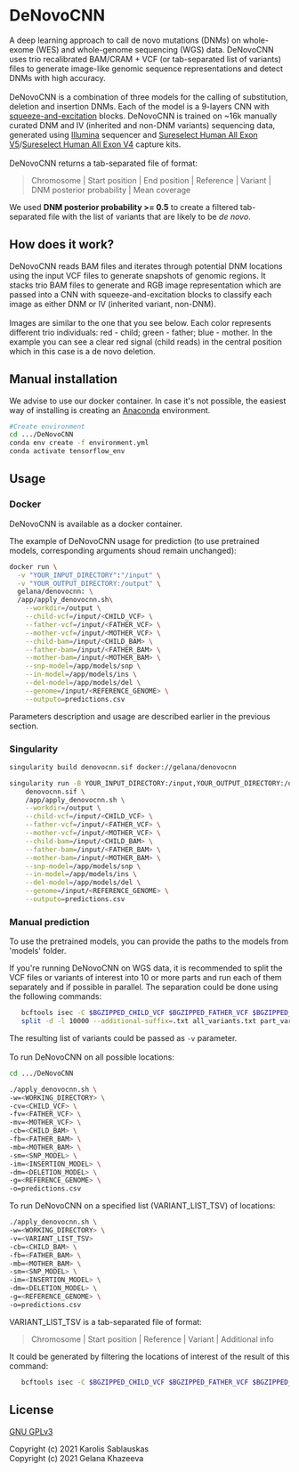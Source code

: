 # DeNovoCNN

A deep learning approach to call de novo mutations (DNMs) on whole-exome (WES) and whole-genome sequencing (WGS) data. DeNovoCNN uses trio recalibrated BAM/CRAM + VCF (or tab-separated list of variants) files to generate image-like genomic sequence representations and detect DNMs with high accuracy. <br>
<br>
DeNovoCNN is a combination of three models for the calling of substitution, deletion and insertion DNMs. Each of the model is a 9-layers CNN with [squeeze-and-excitation](https://arxiv.org/pdf/1709.01507.pdf) blocks. DeNovoCNN is trained on ~16k manually curated DNM and IV (inherited and non-DNM variants) sequencing data, generated using [Illumina](https://www.illumina.com/) sequencer and [Sureselect Human
All Exon V5](https://www.agilent.com/cs/library/datasheets/public/AllExondatasheet-5990-9857EN.pdf)/[Sureselect Human
All Exon V4](https://www.agilent.com/cs/library/flyers/Public/5990-9857en_lo.pdf) capture kits.  <br>
<br>
DeNovoCNN returns a tab-separated file of format:
> Chromosome | Start position | End position | Reference | Variant | DNM posterior probability | Mean coverage 

We used **DNM posterior probability >= 0.5** to create a filtered tab-separated file with the list of variants that are likely to be *de novo*.

## How does it work?

DeNovoCNN reads BAM files and iterates through potential DNM locations using the input VCF files to generate snapshots of genomic regions. It stacks trio BAM files to generate and RGB image representation which are passed into a CNN with squeeze-and-excitation blocks to classify each image as either DNM or IV (inherited variant, non-DNM).<br>
<br>
Images are similar to the one that you see below. Each color represents different trio individuals: red - child; green - father; blue - mother. In the example you can see a clear red signal (child reads) in the central position which in this case is a de novo deletion.<br>

## Manual installation
We advise to use our docker container. In case it's not possible, the easiest way of installing is creating an [Anaconda](https://www.anaconda.com/) environment. 

```bash
#Create environment 
cd .../DeNovoCNN
conda env create -f environment.yml
conda activate tensorflow_env
```

## Usage

### Docker

DeNovoCNN is available as a docker container. 

The example of DeNovoCNN usage for prediction (to use pretrained models, corresponding arguments shoud remain unchanged):
```bash
docker run \
  -v "YOUR_INPUT_DIRECTORY":"/input" \
  -v "YOUR_OUTPUT_DIRECTORY:/output" \
  gelana/denovocnn: \
  /app/apply_denovocnn.sh\
    --workdir=/output \
    --child-vcf=/input/<CHILD_VCF> \
    --father-vcf=/input/<FATHER_VCF> \
    --mother-vcf=/input/<MOTHER_VCF> \
    --child-bam=/input/<CHILD_BAM> \
    --father-bam=/input/<FATHER_BAM> \
    --mother-bam=/input/<MOTHER_BAM> \
    --snp-model=/app/models/snp \
    --in-model=/app/models/ins \
    --del-model=/app/models/del \
    --genome=/input/<REFERENCE_GENOME> \
    --outputo=predictions.csv
```
Parameters description and usage are described earlier in the previous section. 

### Singularity

```bash
singularity build denovocnn.sif docker://gelana/denovocnn
```

```bash
singularity run -B YOUR_INPUT_DIRECTORY:/input,YOUR_OUTPUT_DIRECTORY:/output \
    denovocnn.sif \
    /app/apply_denovocnn.sh \
    --workdir=/output \
    --child-vcf=/input/<CHILD_VCF> \
    --father-vcf=/input/<FATHER_VCF> \
    --mother-vcf=/input/<MOTHER_VCF> \
    --child-bam=/input/<CHILD_BAM> \
    --father-bam=/input/<FATHER_BAM> \
    --mother-bam=/input/<MOTHER_BAM> \
    --snp-model=/app/models/snp \
    --in-model=/app/models/ins \
    --del-model=/app/models/del \
    --genome=/input/<REFERENCE_GENOME> \
    --outputo=predictions.csv
```


### Manual prediction
To use the pretrained models, you can provide the paths to the models from 'models' folder. 

If you're running DeNovoCNN on WGS data, it is recommended to split the VCF files or variants of interest into 10 or more parts and run each of them separately and if possible in parallel. The separation could be done using the following commands:
```bash
   bcftools isec -C $BGZIPPED_CHILD_VCF $BGZIPPED_FATHER_VCF $BGZIPPED_MOTHER_VCF > all_variants.txt
   split -d -l 10000 --additional-suffix=.txt all_variants.txt part_variants

```
The resulting list of variants could be passed as `-v` parameter. <br>
<br>
To run DeNovoCNN on all possible locations: 
```bash
cd .../DeNovoCNN

./apply_denovocnn.sh \
-w=<WORKING_DIRECTORY> \
-cv=<CHILD_VCF> \
-fv=<FATHER_VCF> \
-mv=<MOTHER_VCF> \
-cb=<CHILD_BAM> \
-fb=<FATHER_BAM> \
-mb=<MOTHER_BAM> \
-sm=<SNP_MODEL> \
-im=<INSERTION_MODEL> \
-dm=<DELETION_MODEL> \
-g=<REFERENCE_GENOME> \
-o=predictions.csv
```

To run DeNovoCNN on a specified list (VARIANT_LIST_TSV) of locations:

```bash
./apply_denovocnn.sh \
-w=<WORKING_DIRECTORY> \
-v=<VARIANT_LIST_TSV>
-cb=<CHILD_BAM> \
-fb=<FATHER_BAM> \
-mb=<MOTHER_BAM> \
-sm=<SNP_MODEL> \
-im=<INSERTION_MODEL> \
-dm=<DELETION_MODEL> \
-g=<REFERENCE_GENOME> \
-o=predictions.csv
```
VARIANT_LIST_TSV is a tab-separated file of format:
> Chromosome | Start position | Reference | Variant | Additional info

It could be generated by filtering the locations of interest of the result of this command:

```bash
   bcftools isec -C $BGZIPPED_CHILD_VCF $BGZIPPED_FATHER_VCF $BGZIPPED_MOTHER_VCF > all_variants_list.txt
```
## License
[GNU GPLv3](https://choosealicense.com/licenses/gpl-3.0/)

Copyright (c) 2021 Karolis Sablauskas <br>
Copyright (c) 2021 Gelana Khazeeva
